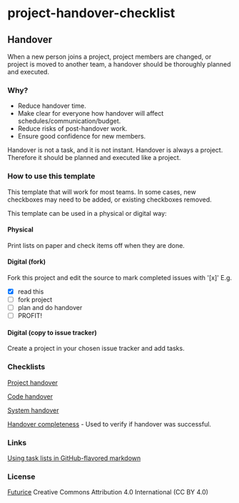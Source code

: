 # project-handover-checklist

## Handover

When a new person joins a project, project members are changed, or project is moved to another team, a
handover should be thoroughly planned and executed.

### Why?

* Reduce handover time.
* Make clear for everyone how handover will affect schedules/communication/budget.
* Reduce risks of post-handover work.
* Ensure good confidence for new members.

Handover is not a task, and it is not instant. Handover is always a project. Therefore it should be planned
and executed like a project.

### How to use this template

This template that will work for most teams. In some cases, new checkboxes may need to be added, or existing
checkboxes removed.

This template can be used in a physical or digital way:

#### Physical

Print lists on paper and check items off when they are done.

#### Digital (fork)

Fork this project and edit the source to mark completed issues with '[x]'
E.g.
- [x] read this
- [ ] fork project
- [ ] plan and do handover
- [ ] PROFIT!

#### Digital (copy to issue tracker)

Create a project in your chosen issue tracker and add tasks.

### Checklists

[Project handover](cl-project.md)

[Code handover](cl-code.md)

[System handover](cl-system.md)

[Handover completeness](cl-completeness.md) - Used to verify if handover was successful.

### Links

[Using task lists in GitHub-flavored markdown](https://github.com/blog/1375%0A-task-lists-in-gfm-issues-pulls-comments)

### License

[Futurice](http://www.futurice.com)
Creative Commons Attribution 4.0 International (CC BY 4.0)
